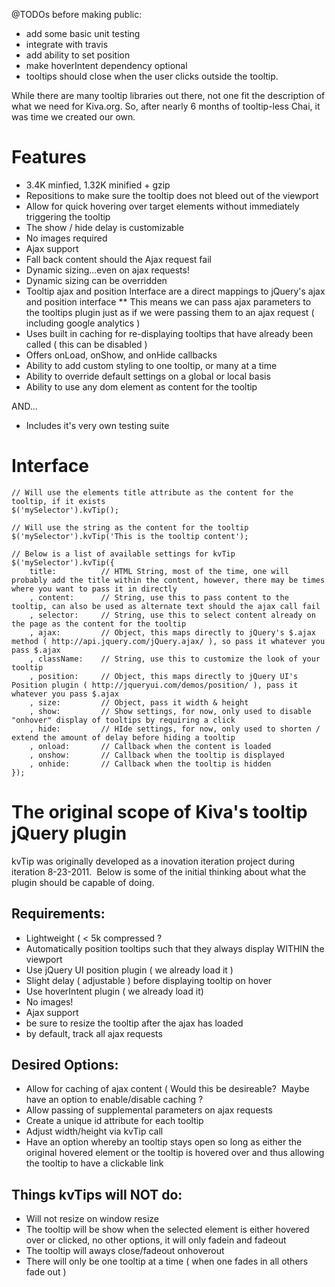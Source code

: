 @TODOs before making public:

- add some basic unit testing
- integrate with travis
- add ability to set position
- make hoverIntent dependency optional
- tooltips should close when the user clicks outside the tooltip.


While there are many tooltip libraries out there, not one fit the description of what we need for Kiva.org.  So, after nearly 6 months of tooltip-less Chai, it was time we created our own.

# Features
* 3.4K minfied, 1.32K minified + gzip
* Repositions to make sure the tooltip does not bleed out of the viewport
* Allow for quick hovering over target elements without immediately triggering the tooltip
* The show / hide delay is customizable
* No images required
* Ajax support
* Fall back content should the Ajax request fail
* Dynamic sizing...even on ajax requests!
* Dynamic sizing can be overridden 
* Tooltip ajax and position Interface are a direct mappings to jQuery's ajax and position interface
**	This means we can pass ajax parameters to the tooltips plugin just as if we were passing them to an ajax request ( including google analytics )
* Uses built in caching for re-displaying tooltips that have already been called ( this can be disabled )
* Offers onLoad, onShow, and onHide callbacks
* Ability to add custom styling to one tooltip, or many at a time
* Ability to override default settings on a global or local basis
* Ability to use any dom element as content for the tooltip 

AND...
* Includes it's very own testing suite

# Interface
```
// Will use the elements title attribute as the content for the tooltip, if it exists
$('mySelector').kvTip();

// Will use the string as the content for the tooltip
$('mySelector').kvTip('This is the tooltip content'); 

// Below is a list of available settings for kvTip
$('mySelector').kvTip({
	title:			// HTML String, most of the time, one will probably add the title within the content, however, there may be times where you want to pass it in directly
	, content:		// String, use this to pass content to the tooltip, can also be used as alternate text should the ajax call fail
	, selector:		// String, use this to select content already on the page as the content for the tooltip
	, ajax:			// Object, this maps directly to jQuery's $.ajax method ( http://api.jquery.com/jQuery.ajax/ ), so pass it whatever you pass $.ajax
	, className:	// String, use this to customize the look of your tooltip
	, position:		// Object, this maps directly to jQuery UI's Position plugin ( http://jqueryui.com/demos/position/ ), pass it whatever you pass $.ajax 
	, size:			// Object, pass it width & height
	, show:			// Show settings, for now, only used to disable "onhover" display of tooltips by requiring a click
	, hide:			// HIde settings, for now, only used to shorten / extend the amount of delay before hiding a tooltip
	, onload:		// Callback when the content is loaded
	, onshow:		// Callback when the tooltip is displayed
	, onhide:		// Callback when the tooltip is hidden
});
```

# The original scope of Kiva's tooltip jQuery plugin
kvTip was originally developed as a inovation iteration project during iteration 8-23-2011.  Below is some of the initial thinking about what the plugin should be capable of doing.

## Requirements:
* Lightweight ( < 5k compressed ? 
* Automatically position tooltips such that they always display WITHIN the viewport
* Use jQuery UI position plugin ( we already load it )
* Slight delay ( adjustable ) before displaying tooltip on hover
* Use hoverIntent plugin ( we already load it)
* No images! 
* Ajax support
* be sure to resize the tooltip after the ajax has loaded
* by default, track all ajax requests

## Desired Options:
* Allow for caching of ajax content ( Would this be desireable?  Maybe have an option to enable/disable caching ?
* Allow passing of supplemental parameters on ajax requests  
* Create a unique id attribute for each tooltip
* Adjust width/height via kvTip call
* Have an option whereby an tooltip stays open so long as either the original hovered element or the tooltip is hovered over and thus allowing the tooltip to have a clickable link

## Things kvTips will NOT do:
* Will not resize on window resize
* The tooltip will be show when the selected element is either hovered over or clicked, no other options, it will only fadein and fadeout
* The tooltip will aways close/fadeout onhoverout
* There will only be one tooltip at a time ( when one fades in all others fade out )